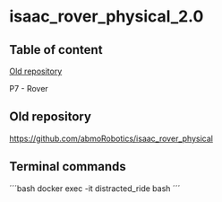 # isaac_rover_physical_2.0

## Table of content
[Old repository](#old-repository)<br/>



P7 - Rover
## Old repository
https://github.com/abmoRobotics/isaac_rover_physical


## Terminal commands
´´´bash
 docker exec -it distracted_ride bash
´´´